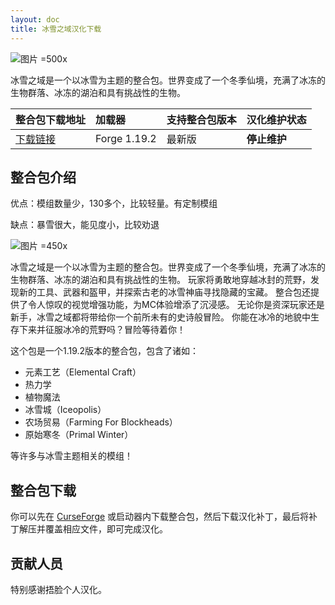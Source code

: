 ```yaml
---
layout: doc
title: 冰雪之域汉化下载
---
```


![图片 =500x](/imgs/frozenopolis2.jpg)

冰雪之域是一个以冰雪为主题的整合包。世界变成了一个冬季仙境，充满了冰冻的生物群落、冰冻的湖泊和具有挑战性的生物。

| 整合包下载地址                                                         | 加载器       | 支持整合包版本 | 汉化维护状态 |
| :--------------------------------------------------------------------- | :----------- | :------------- | :----------- |
| [下载链接](https://www.curseforge.com/minecraft/modpacks/frozenopolis) | Forge 1.19.2 | 最新版         | **停止维护** |

<DownloadLinks :methods="[
  { id: 'lanzou', text: '下载汉化', icon: '/imgs/svg/lanzou.svg', link: 'https://wulian233.lanzouu.com/ifSib2qrvq4h' },
  { id: 'bilibili', text: '专栏介绍', icon: '/imgs/svg/bilibili.svg', link: 'https://www.bilibili.com/read/cv33005621/' },
  { id: 'lazy', text: '懒汉下载', icon: '/imgs/lazydl.png', link: 'https://wulian233.lanzouj.com/ibKuk1qy9rbe' }
]" />

## 整合包介绍

优点：模组数量少，130多个，比较轻量。有定制模组

缺点：暴雪很大，能见度小，比较劝退

![图片 =450x](/imgs/frozenopolis.jpg)

冰雪之域是一个以冰雪为主题的整合包。世界变成了一个冬季仙境，充满了冰冻的生物群落、冰冻的湖泊和具有挑战性的生物。
玩家将勇敢地穿越冰封的荒野，发现新的工具、武器和盔甲，并探索古老的冰雪神庙寻找隐藏的宝藏。
整合包还提供了令人惊叹的视觉增强功能，为MC体验增添了沉浸感。
无论你是资深玩家还是新手，冰雪之域都将带给你一个前所未有的史诗般冒险。
你能在冰冷的地貌中生存下来并征服冰冷的荒野吗？冒险等待着你！

这个包是一个1.19.2版本的整合包，包含了诸如：

- 元素工艺（Elemental Craft）
- 热力学
- 植物魔法
- 冰雪城（Iceopolis）
- 农场贸易（Farming For Blockheads）
- 原始寒冬（Primal Winter）

等许多与冰雪主题相关的模组！

## 整合包下载

你可以先在 [CurseForge](https://www.curseforge.com/minecraft/modpacks/frozenopolis) 或启动器内下载整合包，然后下载汉化补丁，最后将补丁解压并覆盖相应文件，即可完成汉化。

## 贡献人员

特别感谢捂脸个人汉化。

<DocSupport />
